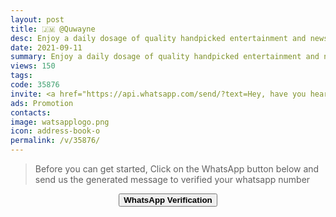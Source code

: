 ```yaml
---
layout: post
title: 🇯🇲 @Quwayne
desc: Enjoy a daily dosage of quality handpicked entertainment and news Via our WhatsApp Status updates
date: 2021-09-11
summary: Enjoy a daily dosage of quality handpicked entertainment and news Via your whatsApp status, His iD code is 35876 he is a proud member since
views: 150
tags: 
code: 35876
invite: <a href="https://api.whatsapp.com/send/?text=Hey, have you heard about this WhatsApp TV. Check out their website https://www.watsapp.tv/code and if you want to join use my code 35876 because I'm a member" class="page-scroll">Invite Friends</a>
ads: Promotion
contacts: 
image: watsapplogo.png
icon: address-book-o
permalink: /v/35876/
---
```


>Before you can get started, Click on the WhatsApp button below and send us the generated message to verified your whatsapp number
   
<center><a href="https://api.whatsapp.com/send?phone={{site.tell}}&text=ID 35876 Invited Me" class="page-scroll"><button class="btn btn-outline btn-xl" id="#signup"><strong>WhatsApp Verification</strong></button></a></center>
                            
